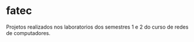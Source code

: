 # fatec

Projetos realizados nos laboratorios dos semestres 1 e 2 do curso de redes de computadores.
